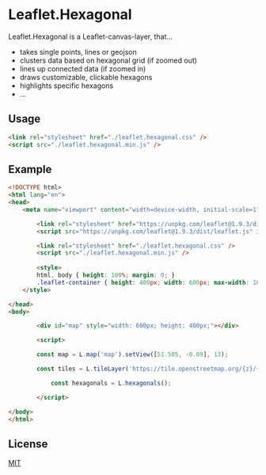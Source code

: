# Leaflet.Hexagonal

Leaflet.Hexagonal is a Leaflet-canvas-layer, that...
- takes single points, lines or geojson
- clusters data based on hexagonal grid (if zoomed out)
- lines up connected data (if zoomed in)
- draws customizable, clickable hexagons
- highlights specific hexagons
- ...  

## Usage

```html
<link rel="stylesheet" href="./leaflet.hexagonal.css" />
<script src="./leaflet.hexagonal.min.js" />
```


## Example
```html
<!DOCTYPE html>
<html lang="en">
<head>
	<meta name="viewport" content="width=device-width, initial-scale=1">

    	<link rel="stylesheet" href="https://unpkg.com/leaflet@1.9.3/dist/leaflet.css" integrity="sha256-kLaT2GOSpHechhsozzB+flnD+zUyjE2LlfWPgU04xyI=" crossorigin=""/>
    	<script src="https://unpkg.com/leaflet@1.9.3/dist/leaflet.js" integrity="sha256-WBkoXOwTeyKclOHuWtc+i2uENFpDZ9YPdf5Hf+D7ewM=" crossorigin=""></script>

    	<link rel="stylesheet" href="./leaflet.hexagonal.css" />
    	<script src="./leaflet.hexagonal.min.js" />
	
    	<style>
		html, body { height: 100%; margin: 0; }
		.leaflet-container { height: 400px; width: 600px; max-width: 100%; max-height: 100%; }
	</style>

</head>
<body>

    	<div id="map" style="width: 600px; height: 400px;"></div>

    	<script>

		const map = L.map('map').setView([51.505, -0.09], 13);

		const tiles = L.tileLayer('https://tile.openstreetmap.org/{z}/{x}/{y}.png', { maxZoom: 19, attribution: '&copy; <a href="http://www.openstreetmap.org/copyright">OpenStreetMap</a>' }).addTo(map);

        	const hexagonals = L.hexagonals();	

    	</script>

</body>
</html>
```



## License

[MIT](https://choosealicense.com/licenses/mit/)
